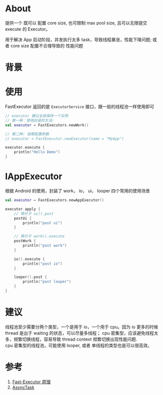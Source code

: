 # About
提供一个 既可以 配置 core size, 也可限制 max pool size, 且可以无限提交 execute 的 Executor。

用于解决 App 启动阶段，并发执行太多 task，导致线程暴涨，性能下降问题; 或者 core size 配置不合理导致的 性能问题

# 背景

# 使用

FastExecutor 返回的是 `ExecutorService` 接口，跟一般的线程池一样使用即可

```kotlin
// executor 建议全局保持一个实例
// 第一种：使用封装的方法:
val executor = FastExecutors.newWork()

// 第二种: 按需配置参数
// executor = FastExecutor.newExecutor(name = "MyApp")

executor.execute { 
    println("Hello Demo")
}
```

# IAppExecutor

根据 Android 的使用，封装了 work， io， ui， looper 四个常用的使用场景

```kotlin
val executor = FastExecutors.newAppExecutor()

executor.apply {
    // 等价于 ui().post
    postUi {
        println("post ui")
    }

    // 等价于 work().execute 
    postWork {
        println("post work")
    }

    io().execute {
        println("post io")
    }

    looper().post {
        println("post looper")
    }
}
```

# 建议

线程池至少需要分两个类型，一个是用于 io，一个用于 cpu。因为 io 更多的时候 thread 是出于 waiting 的状态，可以尽量多线程；
cpu 密集型，应该避免线程太多，频繁切换线程，容易导致 thread context 频繁切换出现性能问题.  
cpu 密集型的线程池，可能使用 looper, 或者 单线程的类型也是可以很高效。

# 参考
1. [Fast-Executor 原理](https://blog.icodes.xyz/2020/05/28/Fast-Executor-Thread-Pool/)
2. [AsyncTask](https://cs.android.com/android/platform/superproject/+/master:frameworks/base/core/java/android/os/AsyncTask.java;l=199?q=AsyncTask&sq=)
